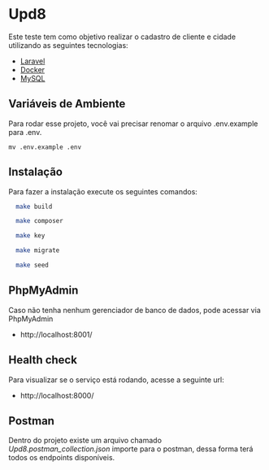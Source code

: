 
# Upd8

Este teste tem como objetivo realizar o cadastro de cliente e cidade utilizando as seguintes tecnologias:

- [Laravel](https://laravel.com/)
- [Docker](https://www.docker.com/)
- [MySQL](https://www.mysql.com/)
## Variáveis de Ambiente

Para rodar esse projeto, você vai precisar renomar o arquivo .env.example para .env.

```
mv .env.example .env
```


## Instalação

Para fazer a instalação execute os seguintes comandos:

```bash
  make build
```

```bash
  make composer
```

```bash
  make key
```

```bash
  make migrate
```

```bash
  make seed
```

## PhpMyAdmin

Caso não tenha nenhum gerenciador de banco de dados, pode acessar via PhpMyAdmin
- http://localhost:8001/

## Health check

Para visualizar se o serviço está rodando, acesse a seguinte url:
- http://localhost:8000/
## Postman

Dentro do projeto existe um arquivo chamado *Upd8.postman_collection.json* importe para o postman, dessa forma terá todos os endpoints disponíveis.

